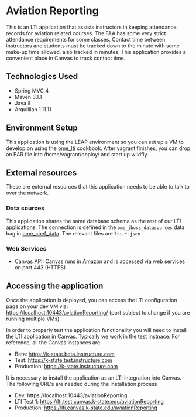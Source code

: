 Aviation Reporting
==========
This is an LTI application that assists instructors in keeping attendance records for aviation related courses. The FAA has some very strict attendance requirements for some classes. Contact time between instructors and students must be tracked down to the minute with some make-up time allowed, also tracked in minutes. This application provides a convenient place in Canvas to track contact time.

Technologies Used
------------
- Spring MVC 4
- Maven 3.1.1
- Java 8
- Arquillian 1.11.11


Environment Setup
------------
This application is using the LEAP environment so you can set up a VM to develop on using the [ome_lti](https://github.com/kstateome/ome_lti) cookbook. After vagrant finishes, you can drop an EAR file into /home/vagrant/deploy/ and start up wildfly.

External resources
------------
These are external resources that this application needs to be able to talk to over the network.

### Data sources
This application shares the same database schema as the rest of our LTI applications. The connection is defined in the `ome_jboss_datasources` data bag in [ome_chef_data](https://github.com/kstateome/ome_chef_data/tree/master/data_bags/ome_jboss_datasources). The relevant files are `lti-*.json`

### Web Services
- Canvas API: Canvas runs in Amazon and is accessed via web services on port 443 (HTTPS)

Accessing the application
------------
Once the application is deployed, you can access the LTI configuration page on your dev VM via:  
[https://localhost:10443/aviationReporting/](https://localhost:10443/aviationReporting/) (port subject to change if you are running multiple VMs)

In order to properly test the application functionality you will need to install the LTI application in Canvas. Typically we work in the test instnace. For reference, all the Canvas instances are:
- Beta: https://k-state.beta.instructure.com
- Test: https://k-state.test.instructure.com
- Production: https://k-state.instructure.com

It is necessary to install the application as an LTI integration into Canvas. The following URL's are needed during the installation process
- Dev: https://localhost:10443/aviationReporting
- LTI Test 1: https://lti.test.canvas.k-state.edu/aviationReporting
- Production: https://lti.canvas.k-state.edu/aviationReporting

